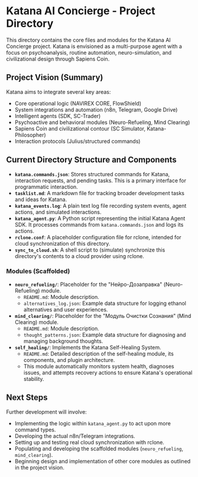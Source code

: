 # Katana AI Concierge - Project Directory

This directory contains the core files and modules for the Katana AI Concierge project.
Katana is envisioned as a multi-purpose agent with a focus on psychoanalysis, routine automation, neuro-simulation, and civilizational design through Sapiens Coin.

## Project Vision (Summary)

Katana aims to integrate several key areas:
- Core operational logic (NAVIREX CORE, FlowShield)
- System integrations and automation (n8n, Telegram, Google Drive)
- Intelligent agents (SDK, SC-Trader)
- Psychoactive and behavioral modules (Neuro-Refueling, Mind Clearing)
- Sapiens Coin and civilizational contour (SC Simulator, Katana-Philosopher)
- Interaction protocols (Julius/structured commands)

## Current Directory Structure and Components

- **`katana.commands.json`**: Stores structured commands for Katana, interaction requests, and pending tasks. This is a primary interface for programmatic interaction.
- **`tasklist.md`**: A markdown file for tracking broader development tasks and ideas for Katana.
- **`katana_events.log`**: A plain text log file recording system events, agent actions, and simulated interactions.
- **`katana_agent.py`**: A Python script representing the initial Katana Agent SDK. It processes commands from `katana.commands.json` and logs its actions.
- **`rclone.conf`**: A placeholder configuration file for rclone, intended for cloud synchronization of this directory.
- **`sync_to_cloud.sh`**: A shell script to (simulate) synchronize this directory's contents to a cloud provider using rclone.

### Modules (Scaffolded)

- **`neuro_refueling/`**: Placeholder for the "Нейро-Дозаправка" (Neuro-Refueling) module.
  - `README.md`: Module description.
  - `alternatives_log.json`: Example data structure for logging ethanol alternatives and user experiences.
- **`mind_clearing/`**: Placeholder for the "Модуль Очистки Сознания" (Mind Clearing) module.
  - `README.md`: Module description.
  - `thought_patterns.json`: Example data structure for diagnosing and managing background thoughts.
- **`self_healing/`**: Implements the Katana Self-Healing System.
  - `README.md`: Detailed description of the self-healing module, its components, and plugin architecture.
  - This module automatically monitors system health, diagnoses issues, and attempts recovery actions to ensure Katana's operational stability.

## Next Steps

Further development will involve:
- Implementing the logic within `katana_agent.py` to act upon more command types.
- Developing the actual n8n/Telegram integrations.
- Setting up and testing real cloud synchronization with rclone.
- Populating and developing the scaffolded modules (`neuro_refueling`, `mind_clearing`).
- Beginning design and implementation of other core modules as outlined in the project vision.
